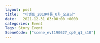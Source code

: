```yaml
---
layout: post
title:  "이벤트_2019여름_0화_오프닝"
date:   2021-12-31 03:00:00 +0000
categories: Event
Tags: Story Event
SceneCode: ["scene_evt190627_cp0_q1_s10"]
---
```

